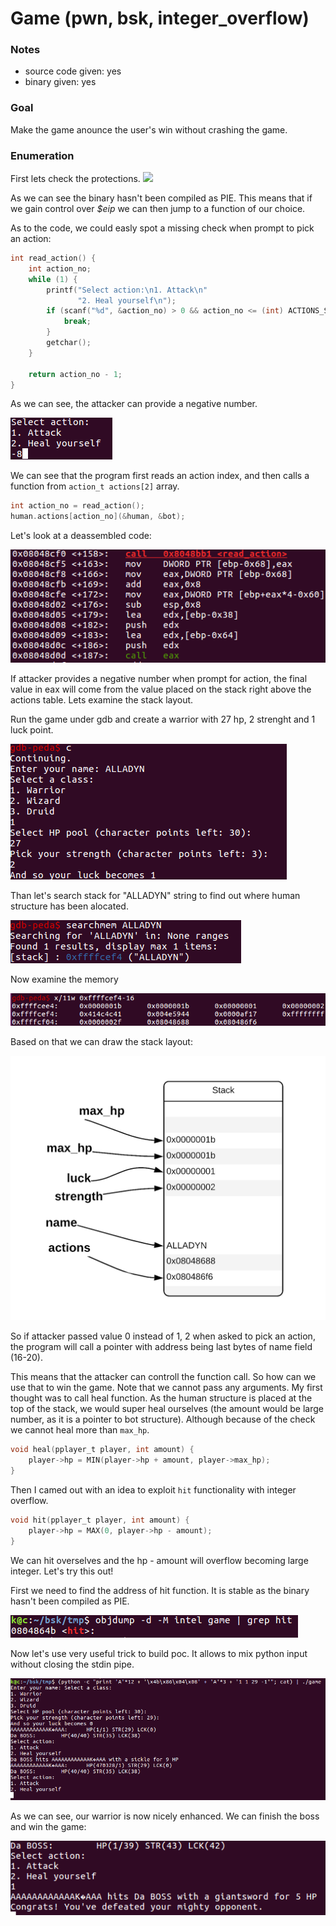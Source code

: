 # Game (pwn, bsk, integer_overflow)

### Notes
- source code given: yes
- binary given: yes


### Goal
Make the game anounce the user's win without crashing the game.

### Enumeration
First lets check the protections.
![](img/protection.png)  

As we can see the binary hasn't been compiled as PIE. This means that if we gain control over _\$eip_ we can then jump to a function of our choice.

As to the code, we could easly spot a missing check when prompt to pick an action:

```c
int read_action() {
	int action_no;
	while (1) {
		printf("Select action:\n1. Attack\n"
			   "2. Heal yourself\n");
		if (scanf("%d", &action_no) > 0 && action_no <= (int) ACTIONS_SIZE) {
			break;
		}
		getchar();
	}

	return action_no - 1;
}
```

As we can see, the attacker can provide a negative number.

![](img/action.png)

We can see that the program first reads an action index, and then calls a function from `action_t actions[2]` array.
```c
int action_no = read_action();
human.actions[action_no](&human, &bot);
```
Let's look at a deassembled code:

![](img/call_eax.png)

If attacker provides a negative number when prompt for action, the final value in eax will come from the value placed on the stack right above the actions table.
Lets examine the stack layout.

Run the game under gdb and create a warrior with 27 hp, 2 strenght and 1 luck point.

![](img/atributes.png)

Than let's search stack for "ALLADYN" string to find out where human structure has been alocated.

![](img/searchmem.png)

Now examine the memory

![](img/raw-mem.png)

Based on that we can draw the stack layout:

![](img/stack0.png)

So if attacker passed value 0 instead of 1, 2 when asked to pick an action, the program will call a pointer with address being last bytes of name field (16-20).

This means that the attacker can controll the function call. So how can we use that to win the game. Note that we cannot pass any arguments.
My first thought was to call heal function. As the human structure is placed at the top of the stack, we would super heal ourselves (the amount would be large number, as it is a pointer to bot structure). Although because of the check we cannot heal more than `max_hp`.

```c
void heal(pplayer_t player, int amount) {
	player->hp = MIN(player->hp + amount, player->max_hp);
}
```

Then I camed out with an idea to exploit `hit` functionality with integer overflow. 

```c
void hit(pplayer_t player, int amount) {
	player->hp = MAX(0, player->hp - amount);
}
```

We can hit overselves and the hp - amount will overflow becoming large integer.
Let's try this out!

First we need to find the address of hit function. It is stable as the binary hasn't been compiled as PIE.

![](img/hit.png)

Now let's use very useful trick to build poc. It allows to mix python input without closing the stdin pipe.

![](img/poc.png)

As we can see, our warrior is now nicely enhanced. We can finish the boss and win the game:

![](img/win.png)